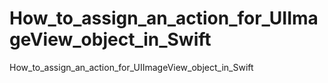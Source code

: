 # How_to_assign_an_action_for_UIImageView_object_in_Swift
How_to_assign_an_action_for_UIImageView_object_in_Swift
